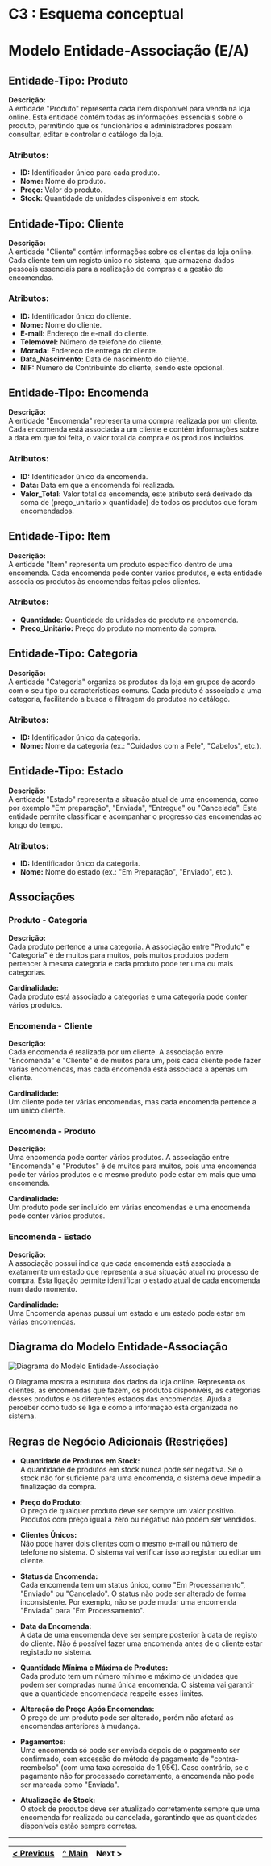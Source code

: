 # C3 : Esquema conceptual


# Modelo Entidade-Associação (E/A)

## Entidade-Tipo: Produto

**Descrição:**  
A entidade "Produto" representa cada item disponível para venda na loja online. Esta entidade contém todas as informações essenciais sobre o produto, permitindo que os funcionários e administradores possam consultar, editar e controlar o catálogo da loja.

### Atributos:
- **ID:** Identificador único para cada produto.
- **Nome:** Nome do produto.
- **Preço:** Valor do produto.
- **Stock:** Quantidade de unidades disponíveis em stock.

## Entidade-Tipo: Cliente

**Descrição:**  
A entidade "Cliente" contém informações sobre os clientes da loja online. Cada cliente tem um registo único no sistema, que armazena dados pessoais essenciais para a realização de compras e a gestão de encomendas.

### Atributos:
- **ID:** Identificador único do cliente.
- **Nome:** Nome do cliente.
- **E-mail:** Endereço de e-mail do cliente.
- **Telemóvel:** Número de telefone do cliente.
- **Morada:** Endereço de entrega do cliente.
- **Data_Nascimento:** Data de nascimento do cliente.
- **NIF:** Número de Contribuinte do cliente, sendo este opcional.

## Entidade-Tipo: Encomenda

**Descrição:**  
A entidade "Encomenda" representa uma compra realizada por um cliente. Cada encomenda está associada a um cliente e contém informações sobre a data em que foi feita, o valor total da compra e os produtos incluídos.

### Atributos:
- **ID:** Identificador único da encomenda.
- **Data:** Data em que a encomenda foi realizada.
- **Valor_Total:** Valor total da encomenda, este atributo será derivado da soma de (preço_unitario x quantidade) de todos os produtos que foram encomendados.

## Entidade-Tipo: Item

**Descrição:**  
A entidade "Item" representa um produto específico dentro de uma encomenda. Cada encomenda pode conter vários produtos, e esta entidade associa os produtos às encomendas feitas pelos clientes.

### Atributos:
- **Quantidade:** Quantidade de unidades do produto na encomenda.
- **Preco_Unitário:** Preço do produto no momento da compra.

## Entidade-Tipo: Categoria

**Descrição:**  
A entidade "Categoria" organiza os produtos da loja em grupos de acordo com o seu tipo ou características comuns. Cada produto é associado a uma categoria, facilitando a busca e filtragem de produtos no catálogo.

### Atributos:
- **ID:** Identificador único da categoria.
- **Nome:** Nome da categoria (ex.: "Cuidados com a Pele", "Cabelos", etc.).

## Entidade-Tipo: Estado

**Descrição:**  
A entidade "Estado" representa a situação atual de uma encomenda, como por exemplo "Em preparação", "Enviada", "Entregue" ou "Cancelada". Esta entidade permite classificar e acompanhar o progresso das encomendas ao longo do tempo.

### Atributos:
- **ID:** Identificador único da categoria.
- **Nome:** Nome do estado (ex.: "Em Preparação", "Enviado", etc.).

## Associações

### Produto - Categoria

**Descrição:**  
Cada produto pertence a uma categoria. A associação entre "Produto" e "Categoria" é de muitos para muitos, pois muitos produtos podem pertencer à mesma categoria e cada produto pode ter uma ou mais categorias.

**Cardinalidade:**  
Cada produto está associado a categorias e uma categoria pode conter vários produtos.

### Encomenda - Cliente

**Descrição:**  
Cada encomenda é realizada por um cliente. A associação entre "Encomenda" e "Cliente" é de muitos para um, pois cada cliente pode fazer várias encomendas, mas cada encomenda está associada a apenas um cliente.

**Cardinalidade:**  
Um cliente pode ter várias encomendas, mas cada encomenda pertence a um único cliente.

### Encomenda - Produto

**Descrição:**  
Uma encomenda pode conter vários produtos. A associação entre "Encomenda" e "Produtos" é de muitos para muitos, pois uma encomenda pode ter vários produtos e o mesmo produto pode estar em mais que uma encomenda.

**Cardinalidade:**  
Um produto pode ser incluído em várias encomendas e uma encomenda pode conter vários produtos.

### Encomenda - Estado

**Descrição:**  
A associação possui indica que cada encomenda está associada a exatamente um estado que representa a sua situação atual no processo de compra. Esta ligação permite identificar o estado atual de cada encomenda num dado momento.

**Cardinalidade:**  
Uma Encomenda apenas pussui um estado e um estado pode estar em várias encomendas.

## Diagrama do Modelo Entidade-Associação
 
![Diagrama do Modelo Entidade-Associação](imagens/Diagrama1.png)

O Diagrama mostra a estrutura dos dados da loja online. Representa os clientes, as encomendas que fazem, os produtos disponíveis, as categorias desses produtos e os diferentes estados das encomendas. Ajuda a perceber como tudo se liga e como a informação está organizada no sistema.

## Regras de Negócio Adicionais (Restrições)

- **Quantidade de Produtos em Stock:**  
  A quantidade de produtos em stock nunca pode ser negativa. Se o stock não for suficiente para uma encomenda, o sistema deve impedir a finalização da compra.

- **Preço do Produto:**  
  O preço de qualquer produto deve ser sempre um valor positivo. Produtos com preço igual a zero ou negativo não podem ser vendidos.

- **Clientes Únicos:**  
  Não pode haver dois clientes com o mesmo e-mail ou número de telefone no sistema. O sistema vai verificar isso ao registar ou editar um cliente.

- **Status da Encomenda:**  
  Cada encomenda tem um status único, como "Em Processamento", "Enviado" ou "Cancelado". O status não pode ser alterado de forma inconsistente. Por exemplo, não se pode mudar uma encomenda "Enviada" para "Em Processamento".

- **Data da Encomenda:**  
  A data de uma encomenda deve ser sempre posterior à data de registo do cliente. Não é possível fazer uma encomenda antes de o cliente estar registado no sistema.

- **Quantidade Mínima e Máxima de Produtos:**  
  Cada produto tem um número mínimo e máximo de unidades que podem ser compradas numa única encomenda. O sistema vai garantir que a quantidade encomendada respeite esses limites.

- **Alteração de Preço Após Encomendas:**  
  O preço de um produto pode ser alterado, porém não afetará as encomendas anteriores à mudança.

- **Pagamentos:**  
  Uma encomenda só pode ser enviada depois de o pagamento ser confirmado, com excessão do método de pagamento de "contra-reembolso" (com uma taxa acrescida de 1,95€). Caso contrário, se o pagamento não for processado corretamente, a encomenda não pode ser marcada como "Enviada".

- **Atualização de Stock:**  
  O stock de produtos deve ser atualizado corretamente sempre que uma encomenda for realizada ou cancelada, garantindo que as quantidades disponíveis estão sempre corretas.


---
[< Previous](rei02.md) | [^ Main](/../../) | Next >
:--- | :---: | ---: 
